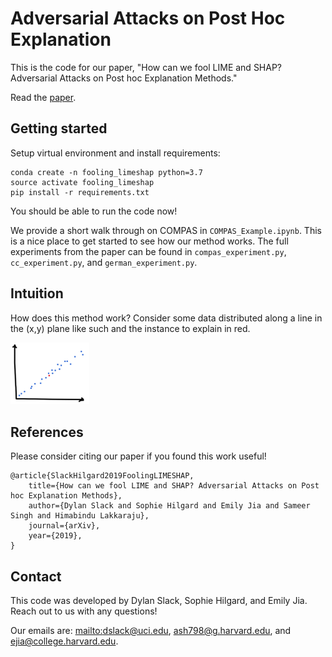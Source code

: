# Adversarial Attacks on Post Hoc Explanation

This is the code for our paper, "How can we fool LIME and SHAP? Adversarial Attacks on Post hoc Explanation Methods."

Read the [paper](https://arxiv.org/abs/1911.02508).

## Getting started

Setup virtual environment and install requirements:

```
conda create -n fooling_limeshap python=3.7
source activate fooling_limeshap
pip install -r requirements.txt
```

You should be able to run the code now!

We provide a short walk through on COMPAS in `COMPAS_Example.ipynb`.  This is a nice place to get started to see how our method works.  The full experiments from the paper can be found in `compas_experiment.py`, `cc_experiment.py`, and `german_experiment.py`.  

## Intuition

How does this method work? Consider some data distributed along a line in the (x,y) plane like such and the instance to explain in red. 

<img src="images/one.jpg" width="25%">




## References

Please consider citing our paper if you found this work useful!

```
@article{SlackHilgard2019FoolingLIMESHAP,
	title={How can we fool LIME and SHAP? Adversarial Attacks on Post hoc Explanation Methods},
	author={Dylan Slack and Sophie Hilgard and Emily Jia and Sameer Singh and Himabindu Lakkaraju},
	journal={arXiv},
	year={2019},
}

```

## Contact

This code was developed by Dylan Slack, Sophie Hilgard, and Emily Jia.  Reach out to us with any questions!

Our emails are: [mailto:dslack@uci.edu](mailto:dslack@uci.edu), [ash798@g.harvard.edu](mailto:ash798@g.harvard.edu), and [ejia@college.harvard.edu](mailto:ejia@college.harvard.edu).